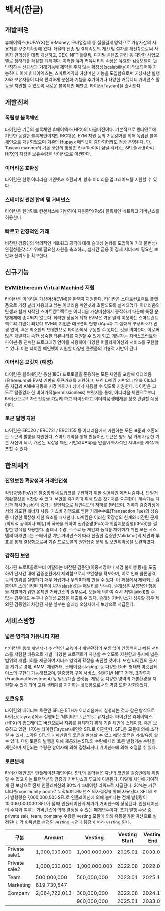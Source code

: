 # 백서(한글)
## 개발배경
휴페이엑스(HUPAYX)는 e-Money, 모바일결제 등 실물결제 영역으로 가상자산의 사용처를 꾸준히확장해 왔다. 아울러 전송 및 결제속도의 개선 및 절차를 개선함으로써 사용자 편의성을 대폭 개선하고, DEX, NFT 플랫폼, 디지털 콘텐츠 관리 등 다양한 사업모델로 생태계를 확장할 계획이다.
이러한 유저 커뮤니티의 확장은 유효한 검증모델이 뒷받침하는 신뢰성과 거래기능에 제약을 주지 않는 확장성(scalability)이 담보되어야 가능하다. 이에 휴페이엑스는, 스마트계약과 가상머신 기능을 도입함으로써 가상자산 발행자와 보유자들이 더욱 편리하게 분산화 기능을 추가하거나 다양한 커뮤니티 거버넌스 활동을 지원할 수 있도록 새로운 블록체인 메인넷, 타이칸(Taycan)을 출시한다.


## 개발전제
### 독립형 블록체인
타이칸은 기존의 블록체인 휴페이엑스(HPX)의 다음버전이다. 기본적으로 텐더민트에 기반한 동일한 블록체인이지만 IBC대응, EVM 지원 등의 기능강화를 위해 독립된 블록체인으로 개발되었으며 기존의 Hupayx 메인넷이 중단되더라도 정상 운영된다. 단, Taycan mainnet의 기본 코인의 명칭은 Shuffle이며 심벌(티커)는 SFL을 사용하며 HPX의 지갑별 보유수량을 타이칸으로 이관한다.

### 이더리움 호환성
타이칸은 현행 이더리움 메인넷과 호환되며, 향후 이더리움 업그레이드를 지원할 수 있다.

### 스테이킹 관련 합의 및 거버넌스
타이칸은 텐더민트 컨센서스에 기반하여 지분증명(PoS) 블록체인 네트워크 거버넌스를 허용한다

### 빠르고 안정적인 거래
비잔틴 검증인의 악의적인 네트워크 공격에 대해 슬래싱 논리를 도입하여 거래 불변성/완결성을갖추기 위해 필요한 자원을 축소하고, 실시간 금융 및 결제 서비스에 필요한 보안과 신뢰도를 확보한다.

## 신규기능
### EVM(Ethereum Virtual Machine) 지원
타이칸은 이더리움 가상머신(EVM)을 완벽히 지원한다. 타이칸은 스마트컨트랙트 플랫폼으로 가장 널리 사용되고 있는 이더리움 메인넷과 호환되도록 설계되었다. 이더리움의 탄생과 함께 시작된 스마트컨트랙트는 이더리움 가상머신에서 동작하기 때문에 특정 운영체제에 종속되지 않는다. 이러한 장점에 의해 EVM은 가장 널리 이용하는 스마트컨트랙트의 기반이 되었다
EVM의 지원은 대부분의 현행 dApp과 그 생태계 구성요소가 변경 없이, 혹은 최소한의 변경만으로 타이칸에서 구동할 수 있다는 것을 의미한다. 이로써 많은 개발자가 속한 성숙한 커뮤니티를 지원할 수 있게 되고, 개발자는 자바스크립트와 파이썬 등 친숙한 프로그래밍 언어를 사용하여 다양한 어플리케이션과 서비스를 구현할 수 있다. 이는 타이칸 메인넷이 지원할 다양한 플랫폼의 기술적 기반이 된다.


### 이더리움 브릿지 (예정)
 타이칸은 블록체인간 통신(IBC) 프로토콜을 준용하는 모든 체인을 포함해 이더리움(Ethereum)과 EVM 기반의 토큰거래를 지원하고, 또한 타이칸 기반의 코인을 이더리움 지갑과 AMM(자동화 시장 메이커) 상에서 사용할 수 있도록 지원한다. 타이칸은 고도로 탈중앙화 한 비허가적(permissionless) 브릿지를 통해, 이더리움 체인으로부터 타이칸으로의 자산전송을 가능케 하고 타이칸하고 이더리움 생태계를 상호 연결할 예정이다. 

### 토큰 발행 지원
타이칸은 ERC20 / ERC721 / ERC1155 등 이더리움에서 지원하는 모든 표준과 호환되는 토큰의 발행을 지원한다. 스마트계약을 통해 만들어진 토큰은 양도 및 거래 가능한 기본 자산이 되고, 개선된 확장성 체인 기반의 dApp을 만들어 독자적인 서비스를 제작/배포할 수 있다. 

## 합의체계
### 진일보한 확장성과 거래안전성
작업증명(PoW)은 탈중앙화 네트워크를 구현하기 위한 실용적인 메커니즘이나, 단일거래완결성을 보장할 수 없고, 보안을 유지하기 위해 많은 참가자를 요구한다. 계속되는 지갑과 해시(hash)의 증가는 필연적으로 체인속도의 저하를 불러오며, 기록과 검증과정에서의 과도한 에너지 사용, 가스비 경쟁으로 인한 거래수수료(Transaction Fee)의 상승 등 다양한 확장성 제한 요소를 내재한다.
타이칸은 이러한 확장성의 한계와 비잔틴 문제(악의적 공격이나 해킹)의 극복을 위하여 권위증명(PoA)과 위임지분증명(DPoS)를 결합한 방식을 차용한다. 슬래시 수량, 수수료 등 체인의 동작을 제어하기 위한 모든 시스템의 매개변수는 스테이킹 기반 거버넌스에 따라 선출한 검증인(Validator)의 제안과 투표를 통해 결정함으로써 기존 프로토콜의 권한집중 문제 및 보안취약성을 보완하였다.


### 강화된 보안
허가된 프로토콜로부터 이탈하는 비잔틴 검증인(이중서명이나 서명 불이행 등)을 도출하여 단시간 내에 검증순환에서 제외함으로써 보안성을 확보하며, 이로 인해 클론공격 등의 행위를 실행하기 매우 어렵거나 무의미하게 만들 수 있다. 이 과정에서 제외되는 검증인은 스테이킹된 지분이 차감(slash)되는 패널티를 받는다. 슬래싱은 부정적인 행동을 처벌하기 위한 온체인 거버넌스의 일부로써, 모듈에 의하여 즉시 처벌(jailed)할 수 없는 경우에도 누구나 슬래싱 요청을 제출할 수 있다. 슬래싱 거버넌스가 성공할 경우 제외된 검증인의 차감된 지분 일부는 슬래싱 요청자에게 보상으로 지급된다.

## 서비스방향
### 넓은 영역의 커뮤니티 지원
타이칸을 통해 개발자가 추가적인 교육이나 개발환경의 수정 없이 안정적이고 빠른 서비스를 저렴한 비용으로 개발, 다양한 프로젝트가 자생할 수 있도록 지원함과 동시에 넓은 범위의 개발기회를 제공하여 서비스 영역의 확장을 촉진할 것이다. 또한 타이칸의 출시를 계기로 경매, AMM, 채권거래, 스테이킹(staking) 등 다양한 DeFi 형태와 마켓플레이스의 구현이 가능해졌으며, 탈중앙화 구독 서비스, 실물기반 NFT 거래, 조각투자(Fractional Investment) 및 담보/대출 플랫폼, 게임 등 다양한 영역의 개발환경을 지원할 수 있게 되어 고유 생태계를 지지하는 플랫폼으로서의 역량 또한 강화되었다.

### 토큰유통
타이칸의 네이티브 토큰인 SFL은 ETH가 이더리움에서 실행되는 것과 같은 방식으로 타이칸(Taycan)에서 실행되는 ‘네이티브 토큰’으로 유지된다. 타이칸은 휴페이엑스(HPX)의 업그레이드 버전으로써 지위를 유지하기 위해 기존 체인에 스테이킹, 혹은 보유하고 있던 HPX는 타이칸(Taycan)체인의 SFL로 이관한다.
 SFL은 모듈에 의해 소각될 수 있다. 소각된 SFL의 가치만큼의 토큰을 발행할 수 있고 해당 토큰을 거래/유통 할 수 있다. 다만 토큰의 발행을 위해 제공되는 SFL의 수량에 따라 토큰 발행가능 수량을 제한하며 제한되는 수량은 참여자에 의해 결정되거나 거버넌스에 의해 조절될 수 있다.


### 토큰분배
타이칸 메인넷은 인플레이션 체인이다. SFL의 홀더들은 자신의 코인을 검증인에게 위임할 수 있고 이는 트랜잭션의 검증과 거버넌스의 투표에 이용된다. 이렇게 체인에 기여하게 된 보상으로 전체 인플레이션의 80%가 스테이킹 리워드로 지급된다. 20%는 커뮤니티풀(community pool)로 누적되며 거버넌스 의사결정을 통해 사용된다. SFL의 초기 발행량은 7,000,000,000 SFL로 인플레이션에 의해 늘어나는 전체 발행량이 10,000,000,000 SFL이 될 때 인플레이션의 제거가 거버넌스에 상정된다. 인플레이션의 수치와 여부는 거버넌스에 의해 결정될 수 있는 매개변수이다.
초기 발행 수량 중 private sale, team, company 수량은 vesting 모듈에 의해 유통불가한 자산으로 설정된다. 각 항목별로 설정된 vesting 시점과 종점에 따라 vesting 된다.


|구분|Amount|Vesting|Vesting Start|Vesting End|
|------|---|---|---|---|
|Private sale1|1,000,000,000|1,000,000,000|2025.01|2033.04|
|Private sale2|1,000,000,000|1,000,000,000|2022.08|2022.07|
|Team|500,000,000|500,000,000|2023.01|2025.12|
|Marketing|819,730,547|
|Company|2,064,722,013|300,000,000|2022.08|2024.12|
|||900,000,000|2025.01|2033.04|
